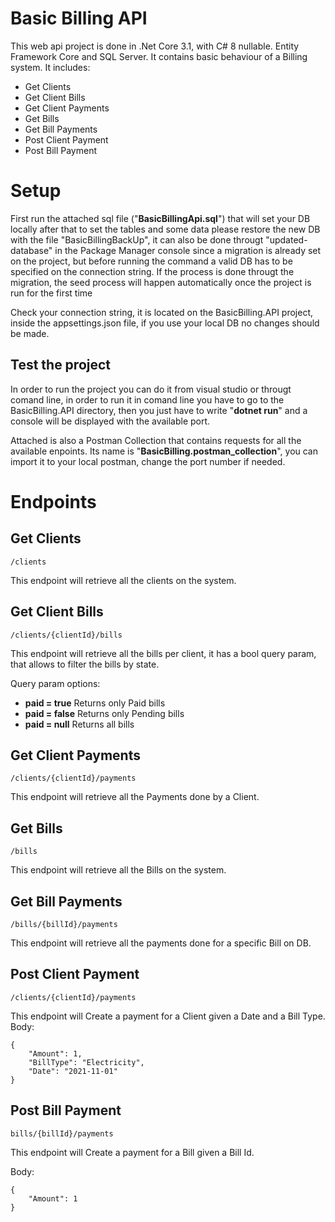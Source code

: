 # Basic Billing API

This web api project is done in .Net Core 3.1, with C# 8 nullable. Entity Framework Core and SQL Server.
It contains basic behaviour of a Billing system. It includes:

 - Get Clients
 - Get Client Bills
 - Get Client Payments
 - Get Bills
 - Get Bill Payments
 - Post Client Payment
 - Post Bill Payment

# Setup
First run the attached sql file ("**BasicBillingApi.sql**") that will set your DB locally after that to set the tables and some data please restore the new DB with the file "BasicBillingBackUp", it can also be done througt "updated-database" in the Package Manager console since a migration is already set on the project, but before running the command a valid DB has to be specified on the connection string. If the process is done througt the migration, the seed process will happen automatically once the project is run for the first time

Check your connection string, it is located on the BasicBilling.API project, inside the appsettings.json file, if you use your local DB no changes should be made.


## Test the project

In order to run the project you can do it from visual studio or througt comand line, in order to run it in comand line you have to go to the BasicBilling.API directory, then you just have to write "**dotnet run**" and a console will be displayed with the available port.

Attached is also a Postman Collection that contains requests for all the available enpoints. Its name is "**BasicBilling.postman_collection**", you can import it to your local postman, change the port number if needed.

# Endpoints


## Get Clients

    /clients

This endpoint will retrieve all the clients on the system.

## Get Client Bills

    /clients/{clientId}/bills

This endpoint will retrieve all the bills per client, it has a bool query param, that allows to filter the bills by state.

Query param options:
 - **paid = true** Returns only Paid bills
 - **paid = false** Returns only Pending bills
 - **paid = null** Returns all bills

## Get Client Payments

    /clients/{clientId}/payments
This endpoint will retrieve all the Payments done by a Client.

## Get Bills

    /bills

This endpoint will retrieve all the Bills on the system.

## Get Bill Payments

    /bills/{billId}/payments

This endpoint will retrieve all the payments done for a specific Bill on DB.

## Post Client Payment

    /clients/{clientId}/payments

This endpoint will Create a payment for a Client given a Date and a Bill Type.
Body:

    { 
	    "Amount": 1,
	    "BillType": "Electricity",
	    "Date": "2021-11-01"
    }


## Post Bill Payment

    bills/{billId}/payments

This endpoint will Create a payment for a Bill given a Bill Id.

Body: 

    { 
	    "Amount": 1
    }
